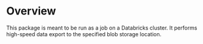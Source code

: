 # Overview

This package is meant to be run as a job on a Databricks cluster.  It performs high-speed data export to the specified blob storage location.
